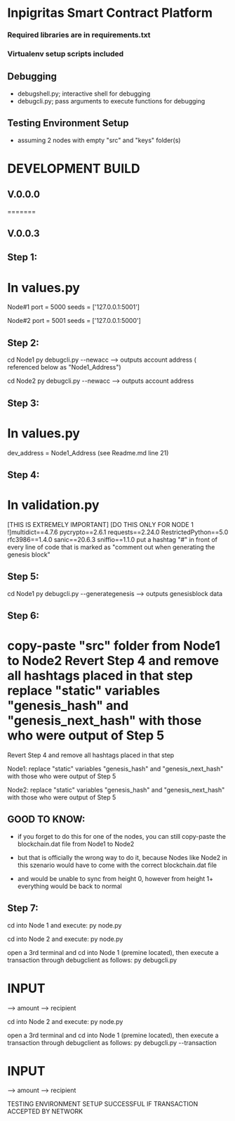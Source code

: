 # Inpigritas Smart Contract Platform
### Required libraries are in requirements.txt
### Virtualenv setup scripts included
## Debugging
 - debugshell.py; interactive shell for debugging
 - debugcli.py; pass arguments to execute functions for debugging
## Testing Environment Setup
- assuming 2 nodes with empty "src" and "keys" folder(s)

# DEVELOPMENT BUILD
## V.0.0.0
=======
## V.0.0.3

## Step 1:
 # In values.py
   Node#1
   port = 5000
   seeds = ['127.0.0.1:5001']

   Node#2
   port = 5001
   seeds = ['127.0.0.1:5000']
## Step 2:
   cd Node1
   py debugcli.py --newacc
   --> outputs account address ( referenced below as "Node1_Address")
   
   cd Node2
   py debugcli.py --newacc
   --> outputs account address
## Step 3:
 # In values.py
   dev_address = Node1_Address (see Readme.md line 21)
## Step 4:
 # In validation.py
 [THIS IS EXTREMELY IMPORTANT]
 [DO THIS ONLY FOR NODE 1 !]multidict==4.7.6
pycrypto==2.6.1
requests==2.24.0
RestrictedPython==5.0
rfc3986==1.4.0
sanic==20.6.3
sniffio==1.1.0
   put a hashtag "#" in front of every line of code that is marked as "comment out when generating the genesis block"
## Step 5:
  cd Node1
  py debugcli.py --generategenesis
  --> outputs genesisblock data
## Step 6:
   copy-paste "src" folder from Node1 to Node2
   Revert Step 4 and remove all hashtags placed in that step
   replace "static" variables "genesis_hash" and "genesis_next_hash" with those who were output of Step 5
=======

   Revert Step 4 and remove all hashtags placed in that step
   
   Node1: replace "static" variables "genesis_hash" and "genesis_next_hash" with those who were output of Step 5
   
   Node2: replace "static" variables "genesis_hash" and "genesis_next_hash" with those who were output of Step 5
   
   
   ## GOOD TO KNOW:
   * if you forget to do this for one of the nodes, you can still copy-paste the blockchain.dat file from Node1 to Node2
   
   * but that is officially the wrong way to do it, because Nodes like Node2 in this szenario would have to come with the correct blockchain.dat file
   
   * and would be unable to sync from height 0, however from height 1+ everything would be back to normal
## Step 7:
   cd into Node 1 and execute:
   py node.py

   cd into Node 2 and execute:
   py node.py

   open a 3rd terminal and cd into Node 1 (premine located),
   then execute a transaction through debugclient as follows:
   py debugcli.py
   # INPUT
   --> amount
   --> recipient
   
   cd into Node 2 and execute:
   py node.py
   
   open a 3rd terminal and cd into Node 1 (premine located),
   then execute a transaction through debugclient as follows:
   py debugcli.py --transaction
   # INPUT
   --> amount
   --> recipient 

TESTING ENVIRONMENT SETUP SUCCESSFUL IF TRANSACTION ACCEPTED BY NETWORK
